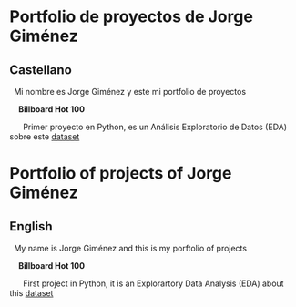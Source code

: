 # Portfolio de proyectos de Jorge Giménez

## Castellano
&nbsp;&nbsp;Mi nombre es Jorge Giménez y este mi portfolio de proyectos

&nbsp;&nbsp;&nbsp;&nbsp;**Billboard Hot 100**

&nbsp;&nbsp;&nbsp;&nbsp;&nbsp;&nbsp;Primer proyecto en Python, es un Análisis Exploratorio de Datos (EDA) sobre este [dataset](https://www.kaggle.com/datasets/thedevastator/billboard-hot-100-audio-features)

# Portfolio of projects of Jorge Giménez

## English

&nbsp;&nbsp;My name is Jorge Giménez and this is my porftolio of projects

&nbsp;&nbsp;&nbsp;&nbsp;**Billboard Hot 100**

&nbsp;&nbsp;&nbsp;&nbsp;&nbsp;&nbsp;First project in Python, it is an Explorartory Data Analysis (EDA) about this [dataset](https://www.kaggle.com/datasets/thedevastator/billboard-hot-100-audio-features)
